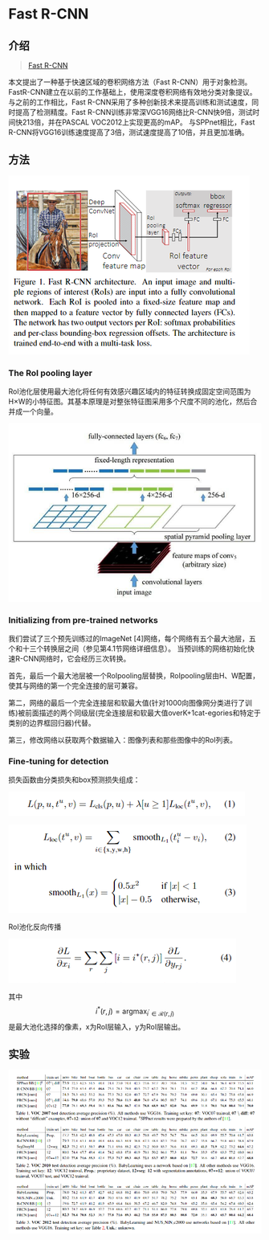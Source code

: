 # Fast R-CNN

## 介绍

> [Fast R-CNN](http://www.cv-foundation.org/openaccess/content_iccv_2015/papers/Girshick_Fast_R-CNN_ICCV_2015_paper.pdf)

本文提出了一种基于快速区域的卷积网络方法（Fast R-CNN）用于对象检测。 FastR-CNN建立在以前的工作基础上，使用深度卷积网络有效地分类对象提议。 与之前的工作相比，Fast R-CNN采用了多种创新技术来提高训练和测试速度，同时提高了检测精度。Fast R-CNN训练非常深VGG16网络比R-CNN快9倍，测试时间快213倍，并在PASCAL VOC2012上实现更高的mAP。 与SPPnet相比，Fast R-CNN将VGG16训练速度提高了3倍，测试速度提高了10倍，并且更加准确。

## 方法

![](../../.gitbook/assets/image%20%28235%29.png)

### The RoI pooling layer

RoI池化层使用最大池化将任何有效感兴趣区域内的特征转换成固定空间范围为H×W的小特征图。其基本原理是对整张特征图采用多个尺度不同的池化，然后合并成一个向量。

![](../../.gitbook/assets/image%20%28153%29.png)



### Initializing from pre-trained networks

我们尝试了三个预先训练过的ImageNet \[4\]网络，每个网络有五个最大池层，五个和十三个转换层之间（参见第4.1节网络详细信息）。 当预训练的网络初始化快速R-CNN网络时，它会经历三次转换。

首先，最后一个最大池层被一个RoIpooling层替换，RoIpooling层由H、W配置，使其与网络的第一个完全连接的层可兼容。

第二，网络的最后一个完全连接层和软最大值\(针对1000向图像网分类进行了训练\)被前面描述的两个同级层\(完全连接层和软最大值overK+1cat-egories和特定于类别的边界框回归器\)代替。

第三，修改网络以获取两个数据输入：图像列表和那些图像中的RoI列表。

### Fine-tuning for detection

损失函数由分类损失和box预测损失组成：

![](../../.gitbook/assets/image%20%28109%29.png)

![](../../.gitbook/assets/image%20%28170%29.png)

RoI池化反向传播

![](../../.gitbook/assets/image%20%28149%29.png)

其中 $$i^{*}(r, j)=\operatorname{argmax}_{i^{\prime} \in \mathcal{R}(r, j)}$$ 是最大池化选择的像素，x为RoI层输入，y为RoI层输出。

## 实验

![](../../.gitbook/assets/image%20%28126%29.png)


